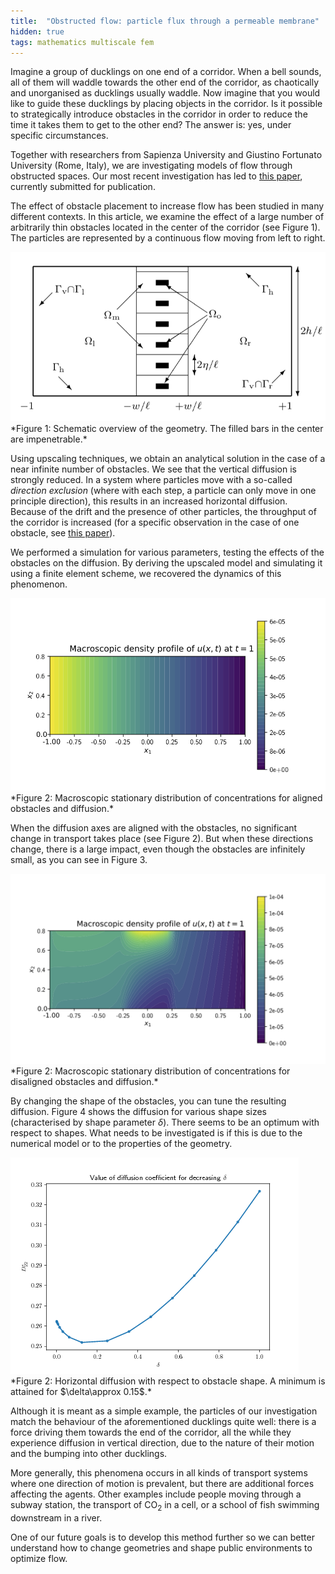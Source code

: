 ```yaml
---
title:  "Obstructed flow: particle flux through a permeable membrane"
hidden: true
tags: mathematics multiscale fem
---
```


Imagine a group of ducklings on one end of a corridor. When a bell sounds, all of them will waddle towards the other end of the corridor, as chaotically and unorganised as ducklings usually waddle.
Now imagine that you would like to guide these ducklings by placing objects in the corridor.
Is it possible to strategically introduce obstacles in the corridor in order to reduce the time it takes them to get to the other end?
The answer is: yes, under specific circumstances.

Together with researchers from Sapienza University and Giustino Fortunato University (Rome, Italy), we are investigating models of flow through obstructed spaces. Our most recent investigation has led to [this paper][1], currently submitted for publication.
<!--more-->

The effect of obstacle placement to increase flow has been studied in many different contexts. In this article, we examine the effect of a large number of arbitrarily thin obstacles located in the center of the corridor (see Figure 1). The particles are represented by a continuous flow moving from left to right.

<img src="/assets/membrane_files/geometry.png" />
*Figure 1: Schematic overview of the geometry. The filled bars in the center are impenetrable.*

Using upscaling techniques, we obtain an analytical solution in the case of a near infinite number of obstacles. We see that the vertical diffusion is strongly reduced.
In a system where particles move with a so-called *direction exclusion* (where with each step, a particle can only move in one principle direction), this results in an increased horizontal diffusion. Because of the drift and the presence of other particles, the throughput of the corridor is increased (for a specific observation in the case of one obstacle, see [this paper][2]).

We performed a simulation for various parameters, testing the effects of the obstacles on the diffusion. By deriving the upscaled model and simulating it using a finite element scheme, we recovered the dynamics of this phenomenon.

<img src="/assets/membrane_files/macro.png" />
*Figure 2: Macroscopic stationary distribution of concentrations for aligned obstacles and diffusion.*

When the diffusion axes are aligned with the obstacles, no significant change in transport takes place (see Figure 2). But when these directions change, there is a large impact, even though the obstacles are infinitely small, as you can see in Figure 3.

<img src="/assets/membrane_files/cross_term_macro.png" />
*Figure 2: Macroscopic stationary distribution of concentrations for disaligned obstacles and diffusion.*

By changing the shape of the obstacles, you can tune the resulting diffusion. Figure 4 shows the diffusion for various shape sizes (characterised by shape parameter $\delta$).
There seems to be an optimum with respect to shapes. What needs to be investigated is if this is due to the numerical model or to the properties of the geometry.

<img src="/assets/membrane_files/optimal_shapes.png" />
*Figure 2: Horizontal diffusion with respect to obstacle shape. A minimum is attained for $\delta\approx 0.15$.*

Although it is meant as a simple example, the particles of our investigation match the behaviour of the aforementioned ducklings quite well: there is a force driving them towards the end of the corridor, all the while they experience diffusion in vertical direction, due to the nature of their motion and the bumping into other ducklings.

More generally, this phenomena occurs in all kinds of transport systems where one direction of motion is prevalent, but there are additional forces affecting the agents.
Other examples include people moving through a subway station, the transport of $\textrm{CO}_2$ in a cell, or a school of fish swimming downstream in a river.

One of our future goals is to develop this method further so we can better understand how to change geometries and shape public environments to optimize flow.


[1]: http://arxiv.org/abs/1804.08392
[2]: https://journals.aps.org/pre/abstract/10.1103/PhysRevE.94.042115
